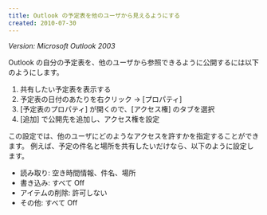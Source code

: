 ```yaml
---
title: Outlook の予定表を他のユーザから見えるようにする
created: 2010-07-30
---
```


_Version: Microsoft Outlook 2003_

Outlook の自分の予定表を、他のユーザから参照できるように公開するには以下のようにします。

1. 共有したい予定表を表示する
2. 予定表の日付のあたりを右クリック → [プロパティ]
3. [予定表のプロパティ] が開くので、[アクセス権] のタブを選択
4. [追加] で公開先を追加し、アクセス権を設定

この設定では、他のユーザにどのようなアクセスを許すかを指定することができます。
例えば、予定の件名と場所を共有したいだけなら、以下のように設定します。

- 読み取り: 空き時間情報、件名、場所
- 書き込み: すべて Off
- アイテムの削除: 許可しない
- その他: すべて Off

